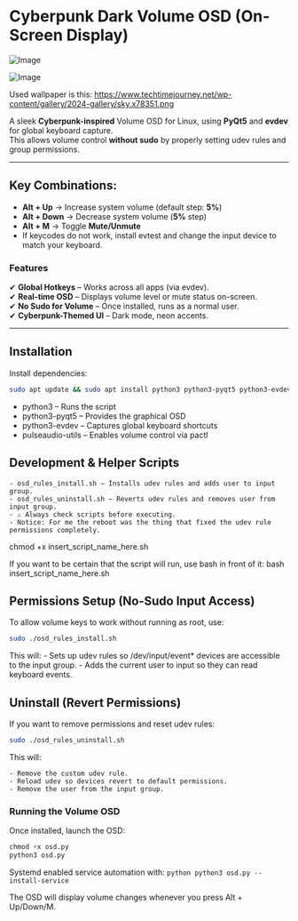 # **Cyberpunk Dark Volume OSD (On-Screen Display)**  

![Image](https://github.com/user-attachments/assets/7838ca2f-6173-440f-9814-ac5c682deef7)

![Image](https://github.com/user-attachments/assets/a48cfcc3-e081-4632-80fc-292c32407daa)

Used wallpaper is this: https://www.techtimejourney.net/wp-content/gallery/2024-gallery/sky.x78351.png

A sleek **Cyberpunk-inspired** Volume OSD for Linux, using **PyQt5** and **evdev** for global keyboard capture.  
This allows volume control **without sudo** by properly setting udev rules and group permissions.

---

## **Key Combinations:**
  - **Alt + Up** → Increase system volume (default step: **5%**)
  - **Alt + Down** → Decrease system volume (**5%** step)
  - **Alt + M** → Toggle **Mute/Unmute**
  - If keycodes do not work, install evtest and change the input device to match your keyboard.

### **Features**
✔ **Global Hotkeys** – Works across all apps (via evdev).  
✔ **Real-time OSD** – Displays volume level or mute status on-screen.  
✔ **No Sudo for Volume** – Once installed, runs as a normal user.  
✔ **Cyberpunk-Themed UI** – Dark mode, neon accents.  

---

## **Installation**

Install dependencies:  
```bash
sudo apt update && sudo apt install python3 python3-pyqt5 python3-evdev pulseaudio-utils
```

- python3 – Runs the script
- python3-pyqt5 – Provides the graphical OSD
- python3-evdev – Captures global keyboard shortcuts
- pulseaudio-utils – Enables volume control via pactl

## Development & Helper Scripts

	- osd_rules_install.sh – Installs udev rules and adds user to input group.
	- osd_rules_uninstall.sh – Reverts udev rules and removes user from input group.
	- ⚠️ Always check scripts before executing.
	- Notice: For me the reboot was the thing that fixed the udev rule permissions completely.

chmod +x insert_script_name_here.sh

If you want to be certain that the script will run, use bash in front of it: bash insert_script_name_here.sh


## Permissions Setup (No-Sudo Input Access)

To allow volume keys to work without running as root, use:

```bash
sudo ./osd_rules_install.sh
```
This will:
	- Sets up udev rules so /dev/input/event* devices are accessible to the input group.
	- Adds the current user to input so they can read keyboard events.

## Uninstall (Revert Permissions)

If you want to remove permissions and reset udev rules:

```bash
sudo ./osd_rules_uninstall.sh
```
This will:

	- Remove the custom udev rule.
	- Reload udev so devices revert to default permissions.
	- Remove the user from the input group.

### Running the Volume OSD

Once installed, launch the OSD:

```python
chmod +x osd.py 
python3 osd.py
```

Systemd enabled service automation with: 
```python python3 osd.py --install-service```

The OSD will display volume changes whenever you press Alt + Up/Down/M.
